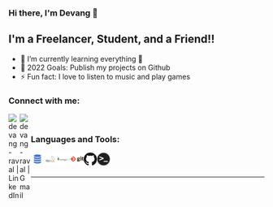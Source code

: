 ### Hi there, I'm Devang 👋 

## I'm a Freelancer, Student, and a Friend!!


- 🌱 I’m currently learning everything 🤣
- 🥅 2022 Goals: Publish my projects on Github
- ⚡ Fun fact: I love to listen to music and play games

### Connect with me:
[<img align="left" alt="devang-raval | LinkedIn" width="22px" src="https://cdn.jsdelivr.net/npm/simple-icons@v3/icons/linkedin.svg" />][linkedin]
[<img align="left" alt="devang-raval | Gmail" width="22px" src="https://cdn.jsdelivr.net/npm/simple-icons@3.13.0/icons/gmail.svg" />][gmail]

<br />

### Languages and Tools:


<img align="left" alt="SQL" width="26px" src="https://raw.githubusercontent.com/github/explore/80688e429a7d4ef2fca1e82350fe8e3517d3494d/topics/sql/sql.png" />
<img align="left" alt="MySQL" width="26px" src="https://raw.githubusercontent.com/github/explore/80688e429a7d4ef2fca1e82350fe8e3517d3494d/topics/mysql/mysql.png" />
<img align="left" alt="MongoDB" width="26px" src="https://raw.githubusercontent.com/github/explore/80688e429a7d4ef2fca1e82350fe8e3517d3494d/topics/mongodb/mongodb.png" />
<img align="left" alt="Git" width="26px" src="https://raw.githubusercontent.com/github/explore/80688e429a7d4ef2fca1e82350fe8e3517d3494d/topics/git/git.png" />
<img align="left" alt="GitHub" width="26px" src="https://raw.githubusercontent.com/github/explore/78df643247d429f6cc873026c0622819ad797942/topics/github/github.png" />
<img align="left" alt="Terminal" width="26px" src="https://raw.githubusercontent.com/github/explore/80688e429a7d4ef2fca1e82350fe8e3517d3494d/topics/terminal/terminal.png" />

<br />
<br />

---


[linkedin]: https://www.linkedin.com/in/devang-s-raval/
[gmail]: devangsraval@gmail.com  
